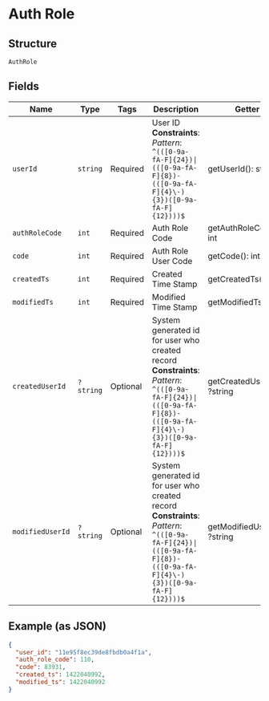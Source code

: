 
# Auth Role

## Structure

`AuthRole`

## Fields

| Name | Type | Tags | Description | Getter | Setter |
|  --- | --- | --- | --- | --- | --- |
| `userId` | `string` | Required | User ID<br>**Constraints**: *Pattern*: `^(([0-9a-fA-F]{24})\|(([0-9a-fA-F]{8})-(([0-9a-fA-F]{4}\-){3})([0-9a-fA-F]{12})))$` | getUserId(): string | setUserId(string userId): void |
| `authRoleCode` | `int` | Required | Auth Role Code | getAuthRoleCode(): int | setAuthRoleCode(int authRoleCode): void |
| `code` | `int` | Required | Auth Role User Code | getCode(): int | setCode(int code): void |
| `createdTs` | `int` | Required | Created Time Stamp | getCreatedTs(): int | setCreatedTs(int createdTs): void |
| `modifiedTs` | `int` | Required | Modified Time Stamp | getModifiedTs(): int | setModifiedTs(int modifiedTs): void |
| `createdUserId` | `?string` | Optional | System generated id for user who created record<br>**Constraints**: *Pattern*: `^(([0-9a-fA-F]{24})\|(([0-9a-fA-F]{8})-(([0-9a-fA-F]{4}\-){3})([0-9a-fA-F]{12})))$` | getCreatedUserId(): ?string | setCreatedUserId(?string createdUserId): void |
| `modifiedUserId` | `?string` | Optional | System generated id for user who created record<br>**Constraints**: *Pattern*: `^(([0-9a-fA-F]{24})\|(([0-9a-fA-F]{8})-(([0-9a-fA-F]{4}\-){3})([0-9a-fA-F]{12})))$` | getModifiedUserId(): ?string | setModifiedUserId(?string modifiedUserId): void |

## Example (as JSON)

```json
{
  "user_id": "11e95f8ec39de8fbdb0a4f1a",
  "auth_role_code": 110,
  "code": 83931,
  "created_ts": 1422040992,
  "modified_ts": 1422040992
}
```

